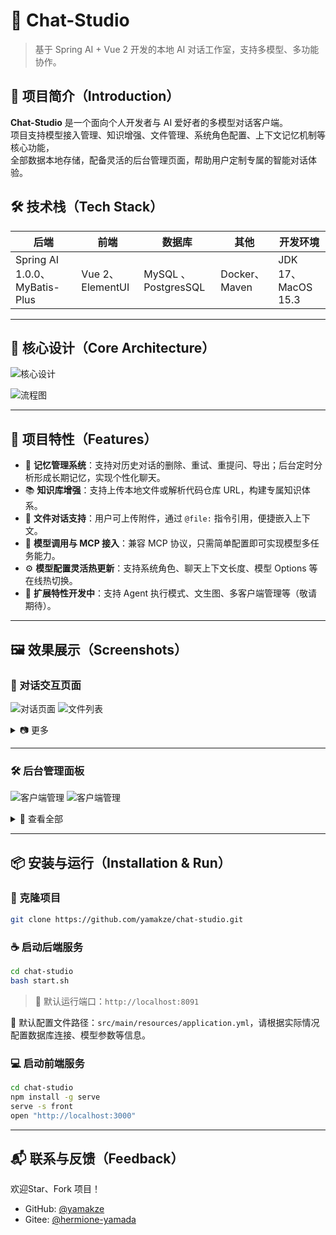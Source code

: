 # 💬 Chat-Studio

> 基于 Spring AI + Vue 2 开发的本地 AI 对话工作室，支持多模型、多功能协作。


## 📖 项目简介（Introduction）

**Chat-Studio** 是一个面向个人开发者与 AI 爱好者的多模型对话客户端。  
项目支持模型接入管理、知识增强、文件管理、系统角色配置、上下文记忆机制等核心功能，  
全部数据本地存储，配备灵活的后台管理页面，帮助用户定制专属的智能对话体验。


## 🛠️ 技术栈（Tech Stack）

| 后端                           | 前端              | 数据库                 | 其他           | 开发环境              |
|------------------------------|-----------------|---------------------|--------------|-------------------|
| Spring AI 1.0.0、MyBatis-Plus | Vue 2、ElementUI | MySQL 、 PostgresSQL | Docker、Maven | JDK 17、MacOS 15.3 |

---

## 🧠 核心设计（Core Architecture）

![核心设计](/img/核心设计.png)


![流程图](/img/流程图.png)

---

## 🚀 项目特性（Features）

- 🧠 **记忆管理系统**：支持对历史对话的删除、重试、重提问、导出；后台定时分析形成长期记忆，实现个性化聊天。
- 📚 **知识库增强**：支持上传本地文件或解析代码仓库 URL，构建专属知识体系。
- 📎 **文件对话支持**：用户可上传附件，通过 `@file:` 指令引用，便捷嵌入上下文。
- 🔧 **模型调用与 MCP 接入**：兼容 MCP 协议，只需简单配置即可实现模型多任务能力。
- ⚙️ **模型配置灵活热更新**：支持系统角色、聊天上下文长度、模型 Options 等在线热切换。
- 🤖 **扩展特性开发中**：支持 Agent 执行模式、文生图、多客户端管理等（敬请期待）。

---

## 🖼️ 效果展示（Screenshots）

### 💬 对话交互页面

![对话页面](/img/前端页面01.png)
![文件列表](/img/前端页面02.png)

<details>
<summary>📷 更多</summary>

<p>
  <img src="/img/前端页面03.png" style="width:32%;margin:0.5%" />
  <img src="/img/前端页面04.png" style="width:32%;margin:0.5%" />
  <img src="/img/前端页面13.png" style="width:32%;margin:0.5%" />
</p>

</details>

---

### 🛠️ 后台管理面板

![客户端管理](/img/前端页面05.png)
![客户端管理](/img/前端页面06.png)

<details>
<summary>📂 查看全部</summary>

<p>
  <img src="/img/前端页面07.png" style="width:32%;margin:0.5%" />
  <img src="/img/前端页面08.png" style="width:32%;margin:0.5%" />
  <img src="/img/前端页面09.png" style="width:32%;margin:0.5%" />
</p>
<p>
  <img src="/img/前端页面10.png" style="width:32%;margin:0.5%" />
  <img src="/img/前端页面11.png" style="width:32%;margin:0.5%" />
  <img src="/img/前端页面12.png" style="width:32%;margin:0.5%" />
</p>

</details>

---

## 📦 安装与运行（Installation & Run）

### 🔗 克隆项目

```bash
git clone https://github.com/yamakze/chat-studio.git
````

### ☕ 启动后端服务

```bash
cd chat-studio
bash start.sh
```

> 🔧 默认运行端口：`http://localhost:8091`

📌 默认配置文件路径：`src/main/resources/application.yml`，请根据实际情况配置数据库连接、模型参数等信息。

### 💻 启动前端服务
```bash
cd chat-studio
npm install -g serve
serve -s front
open "http://localhost:3000"
```


---

## 📬 联系与反馈（Feedback）

欢迎Star、Fork 项目！

* GitHub: [@yamakze](https://github.com/yamakze)
* Gitee: [@hermione-yamada](https://gitee.com/hermione-yamada)


